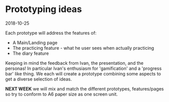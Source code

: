 # Prototyping ideas
2018-10-25

Each prototype will address the features of:
 - A Main/Landing page
 - The practicing feature - what he user sees when actually practicing
 - The diary feature

Keeping in mind the feedback from Ivan, the presentation, and the personas! In particular Ivan's enthusiasm for 'gamification' and a 'progress bar' like thing.
We each will create a prototype combining some aspects to get a diverse selection of ideas.


**NEXT WEEK** we will mix and match the different prototypes, features/pages so try to conform to A6 paper size as one screen unit.

